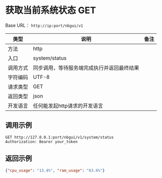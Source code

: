 # 获取当前系统状态 <Badge> GET </Badge>


Base URL： `http://ip:port/nbgui/v1`

| 类型    | 说明                           | 备注                                    |
| ----- | ---------------------------- | ------------------------------------- |
| 方法    | http                         |                                       |
| 入口   | system/status   |                                      |
| 调用方式  | 同步调用，等待服务端完成执行并返回最终结果         |                                       |
| 字符编码  | UTF-8                        |                                       |                                     |
| 请求类型  | GET                        |                                       |
| 返回类型  | json                        |                                       |
| 开发语言  | 任何能发起http请求的开发语言             |                                       |

## 调用示例

```http
GET http://127.0.0.1:port/nbgui/v1/system/status
Authorization: Bearer your_token
```

## 返回示例

```json
{"cpu_usage": "13.4%", "ram_usage": "63.6%"}
```